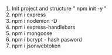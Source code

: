 1. Init project and structure  " npm init -y "
2. npm i express
3. npm i nodemon -D
4. npm i express-handlebars
5. npm i mongoose
6. npm i bcrypt - hash pasword
7. npm i jsonwebtoken